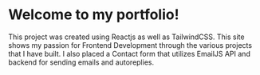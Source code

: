 # Welcome to my portfolio!

This project was created using Reactjs as well as TailwindCSS. This site shows my passion for Frontend Development through the various projects that I have built. I also placed a Contact form that utilizes EmailJS API and backend for sending emails and autoreplies.  

